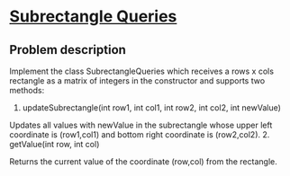 # [Subrectangle Queries](https://leetcode.com/problems/subrectangle-queries/)

## Problem description
Implement the class SubrectangleQueries which receives a rows x cols rectangle as a matrix of integers in the constructor and supports two methods:
1. updateSubrectangle(int row1, int col1, int row2, int col2, int newValue)

Updates all values with newValue in the subrectangle whose upper left coordinate is (row1,col1) and bottom right coordinate is (row2,col2).
2. getValue(int row, int col)

Returns the current value of the coordinate (row,col) from the rectangle.
